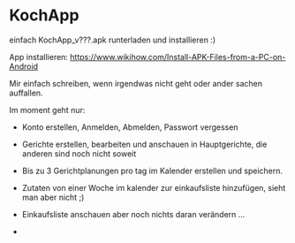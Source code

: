 # KochApp

einfach KochApp_v???.apk runterladen und installieren :)

App installieren: https://www.wikihow.com/Install-APK-Files-from-a-PC-on-Android

Mir einfach schreiben, wenn irgendwas nicht geht oder ander sachen auffallen.

Im moment geht nur:

  - Konto erstellen, Anmelden, Abmelden, Passwort vergessen 

  - Gerichte erstellen, bearbeiten und anschauen in Hauptgerichte, die anderen sind noch nicht soweit

  - Bis zu 3 Gerichtplanungen pro tag im Kalender erstellen und speichern.

  - Zutaten von einer Woche im kalender zur einkaufsliste hinzufügen, sieht man aber nicht ;)

  - Einkaufsliste anschauen aber noch nichts daran verändern ...

  -

